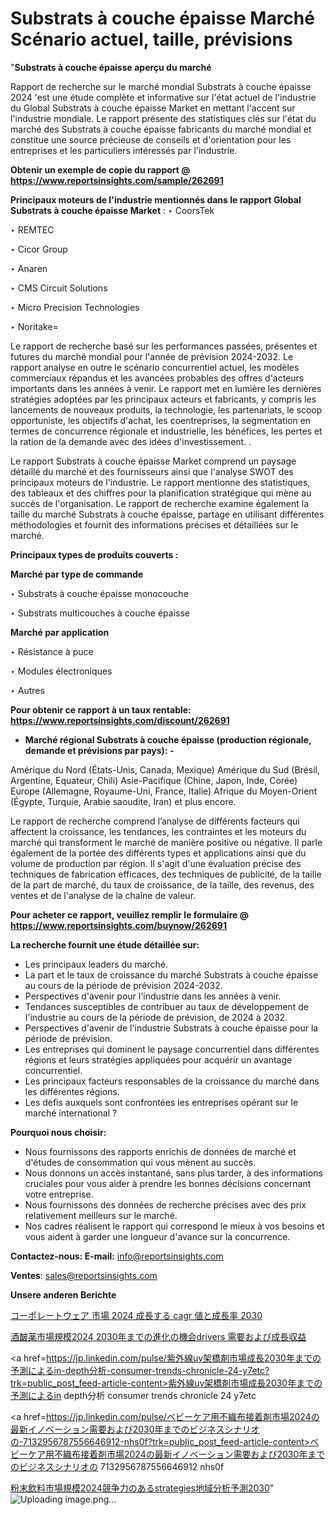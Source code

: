 # Substrats à couche épaisse Marché Scénario actuel, taille, prévisions

"<strong>Substrats à couche épaisse aperçu du marché</strong>

Rapport de recherche sur le marché mondial Substrats à couche épaisse 2024 'est une étude complète et informative sur l'état actuel de l'industrie du Global Substrats à couche épaisse Market en mettant l'accent sur l'industrie mondiale. Le rapport présente des statistiques clés sur l'état du marché des Substrats à couche épaisse fabricants du marché mondial et constitue une source précieuse de conseils et d'orientation pour les entreprises et les particuliers intéressés par l'industrie.

<strong>Obtenir un exemple de copie du rapport @ <a href=https://www.reportsinsights.com/sample/262691>https://www.reportsinsights.com/sample/262691</a></strong>

<strong>Principaux moteurs de l'industrie mentionnés dans le rapport Global Substrats à couche épaisse Market</strong> :
‣ CoorsTek

‣ REMTEC

‣ Cicor Group

‣ Anaren

‣ CMS Circuit Solutions

‣ Micro Precision Technologies

‣ Noritake=

Le rapport de recherche basé sur les performances passées, présentes et futures du marché mondial pour l'année de prévision 2024-2032. Le rapport analyse en outre le scénario concurrentiel actuel, les modèles commerciaux répandus et les avancées probables des offres d'acteurs importants dans les années à venir. Le rapport met en lumière les dernières stratégies adoptées par les principaux acteurs et fabricants, y compris les lancements de nouveaux produits, la technologie, les partenariats, le scoop opportuniste, les objectifs d'achat, les coentreprises, la segmentation en termes de concurrence régionale et industrielle, les bénéfices, les pertes et la ration de la demande avec des idées d'investissement. .

Le rapport Substrats à couche épaisse Market comprend un paysage détaillé du marché et des fournisseurs ainsi que l'analyse SWOT des principaux moteurs de l'industrie. Le rapport mentionne des statistiques, des tableaux et des chiffres pour la planification stratégique qui mène au succès de l'organisation. Le rapport de recherche examine également la taille du marché Substrats à couche épaisse, partage en utilisant différentes méthodologies et fournit des informations précises et détaillées sur le marché.

<strong>Principaux types de produits couverts :</strong>

<strong>Marché par type de commande</strong>

‣ Substrats à couche épaisse monocouche

‣ Substrats multicouches à couche épaisse

<strong>Marché par application</strong>

‣ Résistance à puce

‣ Modules électroniques

‣ Autres

<strong>Pour obtenir ce rapport à un taux rentable: <a href=https://www.reportsinsights.com/discount/262691>https://www.reportsinsights.com/discount/262691</a></strong>
<ul>
  <li><strong>Marché régional Substrats à couche épaisse (production régionale, demande et prévisions par pays): -</strong></li>
</ul>
Amérique du Nord (États-Unis, Canada, Mexique)
Amérique du Sud (Brésil, Argentine, Equateur, Chili)
Asie-Pacifique (Chine, Japon, Inde, Corée)
Europe (Allemagne, Royaume-Uni, France, Italie)
Afrique du Moyen-Orient (Égypte, Turquie, Arabie saoudite, Iran) et plus encore.

Le rapport de recherche comprend l’analyse de différents facteurs qui affectent la croissance, les tendances, les contraintes et les moteurs du marché qui transforment le marché de manière positive ou négative. Il parle également de la portée des différents types et applications ainsi que du volume de production par région. Il s'agit d'une évaluation précise des techniques de fabrication efficaces, des techniques de publicité, de la taille de la part de marché, du taux de croissance, de la taille, des revenus, des ventes et de l'analyse de la chaîne de valeur.

<strong>Pour acheter ce rapport, veuillez remplir le formulaire @   <a href=https://www.reportsinsights.com/buynow/262691>https://www.reportsinsights.com/buynow/262691</a></strong>

<strong>La recherche fournit une étude détaillée sur:</strong>
<ul>
  <li>Les principaux leaders du marché.</li>
  <li>La part et le taux de croissance du marché Substrats à couche épaisse au cours de la période de prévision 2024-2032.</li>
  <li>Perspectives d'avenir pour l'industrie dans les années à venir.</li>
  <li>Tendances susceptibles de contribuer au taux de développement de l'industrie au cours de la période de prévision, de 2024 à 2032.</li>
  <li>Perspectives d'avenir de l'industrie Substrats à couche épaisse pour la période de prévision.</li>
  <li>Les entreprises qui dominent le paysage concurrentiel dans différentes régions et leurs stratégies appliquées pour acquérir un avantage concurrentiel.</li>
  <li>Les principaux facteurs responsables de la croissance du marché dans les différentes régions.</li>
  <li>Les défis auxquels sont confrontées les entreprises opérant sur le marché international ?</li>
</ul>
<strong>Pourquoi nous choisir:</strong>
<ul>
  <li>Nous fournissons des rapports enrichis de données de marché et d'études de consommation qui vous mènent au succès.</li>
  <li>Nous donnons un accès instantané, sans plus tarder, à des informations cruciales pour vous aider à prendre les bonnes décisions concernant votre entreprise.</li>
  <li>Nous fournissons des données de recherche précises avec des prix relativement meilleurs sur le marché.</li>
  <li>Nos cadres réalisent le rapport qui correspond le mieux à vos besoins et vous aident à garder une longueur d'avance sur la concurrence.</li>
</ul>
<strong>Contactez-nous:
</strong><strong>E-mail:</strong> <a href=mailto:info@reportsinsights.com>info@reportsinsights.com</a>

<strong>Ventes</strong>: <a href=mailto:sales@reportsinsights.com>sales@reportsinsights.com</a>

<strong>Unsere anderen Berichte</strong>

<a href=https://www.linkedin.com/pulse/コーポレートウェア-市場-2024-成長する-cagr-値と成長率-2030-reportsinsights-pvt-ltd-do3vf/>コーポレートウェア 市場 2024 成長する cagr 値と成長率 2030</a>

<a href=https://www.linkedin.com/pulse/酒皶薬市場規模2024-2030年までの進化の機会drivers-需要および成長収益-reports-insights-expert-60eyf/>酒皶薬市場規模2024 2030年までの進化の機会drivers 需要および成長収益</a>

<a href=https://jp.linkedin.com/pulse/紫外線uv架橋剤市場成長2030年までの予測によるin-depth分析-consumer-trends-chronicle-24-y7etc?trk=public_post_feed-article-content>紫外線uv架橋剤市場成長2030年までの予測によるin depth分析 consumer trends chronicle 24 y7etc</a>

<a href=https://jp.linkedin.com/pulse/ベビーケア用不織布接着剤市場2024の最新イノベーション需要および2030年までのビジネスシナリオの-7132956787556646912-nhs0f?trk=public_post_feed-article-content>ベビーケア用不織布接着剤市場2024の最新イノベーション需要および2030年までのビジネスシナリオの 7132956787556646912 nhs0f</a>

<a href=https://www.linkedin.com/pulse/粉末飲料市場規模2024競争力のあるstrategies地域分析予測2030-reports-insights-expert-cm3tf/>粉末飲料市場規模2024競争力のあるstrategies地域分析予測2030</a>"
![Uploading image.png…]()
